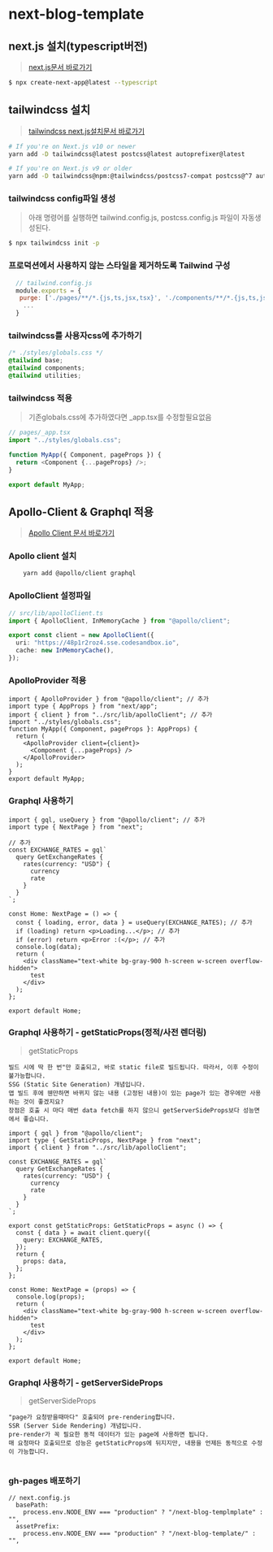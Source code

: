 # next-blog-template

## next.js 설치(typescript버전)

> [next.js문서 바로가기](https://nextjs.org/docs)

```bash
$ npx create-next-app@latest --typescript
```

## tailwindcss 설치

> [tailwindcss next.js설치문서 바로가기](https://tailwindcss.com/docs/guides/nextjs)

```bash
# If you're on Next.js v10 or newer
yarn add -D tailwindcss@latest postcss@latest autoprefixer@latest

# If you're on Next.js v9 or older
yarn add -D tailwindcss@npm:@tailwindcss/postcss7-compat postcss@^7 autoprefixer@^9
```

### tailwindcss config파일 생성

> 아래 명령어를 실행하면 tailwind.config.js, postcss.config.js 파일이 자동생성된다.

```bash
$ npx tailwindcss init -p
```

### 프로덕션에서 사용하지 않는 스타일을 제거하도록 Tailwind 구성

```javascript
  // tailwind.config.js
  module.exports = {
   purge: ['./pages/**/*.{js,ts,jsx,tsx}', './components/**/*.{js,ts,jsx,tsx}'],
    ...
  }
```

### tailwindcss를 사용자css에 추가하기

```css
/* ./styles/globals.css */
@tailwind base;
@tailwind components;
@tailwind utilities;
```

### tailwindcss 적용

> 기존globals.css에 추가하였다면 \_app.tsx를 수정할필요없음

```javascript
// pages/_app.tsx
import "../styles/globals.css";

function MyApp({ Component, pageProps }) {
  return <Component {...pageProps} />;
}

export default MyApp;
```

## Apollo-Client & Graphql 적용

> [Apollo Client 문서 바로가기](https://www.apollographql.com/docs/react/get-started/)

### Apollo client 설치

```bash
    yarn add @apollo/client graphql
```

### ApolloClient 설정파일

```typescript
// src/lib/apolloClient.ts
import { ApolloClient, InMemoryCache } from "@apollo/client";

export const client = new ApolloClient({
  uri: "https://48p1r2roz4.sse.codesandbox.io",
  cache: new InMemoryCache(),
});
```

### ApolloProvider 적용

```tsx
import { ApolloProvider } from "@apollo/client"; // 추가
import type { AppProps } from "next/app";
import { client } from "../src/lib/apolloClient"; // 추가
import "../styles/globals.css";
function MyApp({ Component, pageProps }: AppProps) {
  return (
    <ApolloProvider client={client}>
      <Component {...pageProps} />
    </ApolloProvider>
  );
}
export default MyApp;
```

### Graphql 사용하기

```tsx
import { gql, useQuery } from "@apollo/client"; // 추가
import type { NextPage } from "next";

// 추가
const EXCHANGE_RATES = gql`
  query GetExchangeRates {
    rates(currency: "USD") {
      currency
      rate
    }
  }
`;

const Home: NextPage = () => {
  const { loading, error, data } = useQuery(EXCHANGE_RATES); // 추가
  if (loading) return <p>Loading...</p>; // 추가
  if (error) return <p>Error :(</p>; // 추가
  console.log(data);
  return (
    <div className="text-white bg-gray-900 h-screen w-screen overflow-hidden">
      test
    </div>
  );
};

export default Home;
```

### Graphql 사용하기 - getStaticProps(정적/사전 렌더링)

> getStaticProps

```note
빌드 시에 딱 한 번"만 호출되고, 바로 static file로 빌드됩니다. 따라서, 이후 수정이 불가능합니다.
SSG (Static Site Generation) 개념입니다.
앱 빌드 후에 웬만하면 바뀌지 않는 내용 (고정된 내용)이 있는 page가 있는 경우에만 사용하는 것이 좋겠지요?
장점은 호출 시 마다 매번 data fetch를 하지 않으니 getServerSideProps보다 성능면에서 좋습니다.
```

```tsx
import { gql } from "@apollo/client";
import type { GetStaticProps, NextPage } from "next";
import { client } from "../src/lib/apolloClient";

const EXCHANGE_RATES = gql`
  query GetExchangeRates {
    rates(currency: "USD") {
      currency
      rate
    }
  }
`;

export const getStaticProps: GetStaticProps = async () => {
  const { data } = await client.query({
    query: EXCHANGE_RATES,
  });
  return {
    props: data,
  };
};

const Home: NextPage = (props) => {
  console.log(props);
  return (
    <div className="text-white bg-gray-900 h-screen w-screen overflow-hidden">
      test
    </div>
  );
};

export default Home;
```

### Graphql 사용하기 - getServerSideProps

> getServerSideProps

```note
"page가 요청받을때마다" 호출되어 pre-rendering합니다.
SSR (Server Side Rendering) 개념입니다.
pre-render가 꼭 필요한 동적 데이터가 있는 page에 사용하면 됩니다.
매 요청마다 호출되므로 성능은 getStaticProps에 뒤지지만, 내용을 언제든 동적으로 수정이 가능합니다.
```

```tsx

```

### gh-pages 배포하기

```note
// next.config.js
  basePath:
    process.env.NODE_ENV === "production" ? "/next-blog-templmplate" : "",
  assetPrefix:
    process.env.NODE_ENV === "production" ? "/next-blog-template/" : "",
```
